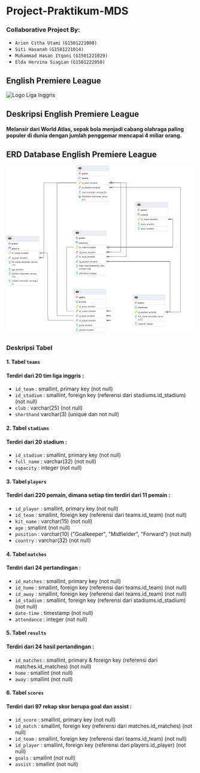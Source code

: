 # Project-Praktikum-MDS
### Collaborative Project By:
- `Arien Citha Utami` `(G1501221008)`
- `Siti Hasanah` `(G1501221014)`
- `Muhammad Hasan Itqoni` `(G1501221029)`
- `Elda Hervina Siagian` `(G1501222050)`

## English Premiere League
![Logo Liga Inggris](https://img1.cgtrader.com/items/2993191/16987f1126/english-premier-league-logo-3d-model-obj-fbx-ma-stl-ztl.jpg)

## Deskripsi English Premiere League
#### Melansir dari World Atlas, sepak bola menjadi cabang olahraga paling populer di dunia dengan jumlah penggemar mencapai 4 miliar orang. 

## ERD Database English Premiere League
![ERD Database Liga Inggris](https://github.com/Kelompok4MDS/Project-Praktikum-MDS/blob/main/ERD%20Liga%20Inggris.png?raw=true "ERD DatabaseLiga Inggris")

### Deskripsi Tabel
#### 1. Tabel `teams`
#### Terdiri dari 20 tim liga inggris :
- `id_team` : smallint, primary key (not null)
- `id_stadium` : smallint, foreign key (referensi dari stadiums.id_stadium) (not null)
- `club` : varchar(25) (not null)
- `shorthand` varchar(3) (unique dan not null)

#### 2. Tabel `stadiums`
#### Terdiri dari 20 stadium :
- `id_stadium` : smallint, primary key (not null)
- `full_name` : varchar(32) (not null)
- `capacity` : integer (not null)

#### 3. Tabel `players`
#### Terdiri dari 220 pemain, dimana setiap tim terdiri dari 11 pemain :
- `id_player` : smallint, primary key (not null)
- `id_team` : smallint, foreign key (referensi dari teams.id_team) (not null)
- `kit_name` : varchar(15) (not null)
- `age` : smallint (not null)
- `position` : varchar(10) ("Goalkeeper", "Midfielder", "Forward") (not null)
- `country` : varchar(32) (not null)

#### 4. Tabel `matches`
#### Terdiri dari 24 pertandingan :
- `id_matches` : smallint, primary key (not null)
- `id_home` : smallint, foreign key (referensi dari teams.id_team) (not null)
- `id_away` : smallint, foreign key (referensi dari teams.id_team) (not null)
- `id_stadium` : smallint, foreign key (referensi dari stadiums.id_stadium) (not null)
- `date-time` : timestamp (not null)
- `attendance` : integer (not null)

#### 5. Tabel `results`
#### Terdiri dari 24 hasil pertandingan :
- `id_matches` : smallint, primary & foreign key (referensi dari matches.id_matches) (not null)
- `home` : smallint (not null)
- `away` : smallint (not null)

#### 6. Tabel `scores`
#### Terdiri dari 97 rekap skor berupa goal dan assist :
- `id_score` : smallint, primary key (not null)
- `id_match` : smallint, foreign key (referensi dari matches.id_matches) (not null)
- `id_team` : smallint, foreign key (referensi dari teams.id_team) (not null)
- `id_player` : smallint, foreign key (referensi dari players.id_player) (not null)
- `goals` : smallint (not null)
- `assist` : smallint (not null)

